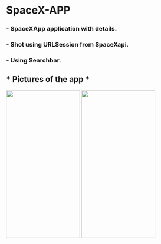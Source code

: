 # SpaceX-APP

### - SpaceXApp application with details.
### - Shot using URLSession from SpaceXapi.
### - Using Searchbar.

## * Pictures of the app *

<p float="left">
<img src="https://user-images.githubusercontent.com/79001982/147409122-7e2d8679-686f-485d-84b8-36a3096f24b8.png" width="200" height="400" />
<img src="https://user-images.githubusercontent.com/79001982/147409289-6f7e9310-2443-4bd8-b04e-17380280708d.png" width="200" height="400" />
</p>


